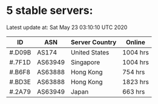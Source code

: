 # 5 stable servers:

Latest update at: Sat May 23 03:10:10 UTC 2020

| ID | ASN | Server Country | Online |
| -- | --- | -------------- | ------ |
| #.D09B | AS174 | United States | 1004 hrs |
| #.7F1D | AS63949 | Singapore | 1004 hrs |
| #.B6F8 | AS63888 | Hong Kong | 754 hrs |
| #.BD3E | AS63888 | Hong Kong | 1823 hrs |
| #.2A79 | AS63949 | Japan | 663 hrs |

